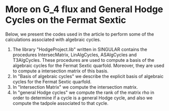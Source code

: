# More on G_4 flux and General Hodge Cycles on the Fermat Sextic
Below, we present the codes used in the article to perform some of the calculations associated with algebraic cycles.

1) The library "HodgeProject.lib" written in SINGULAR contains the procedures IntersecMatrix, LinAlgCycles, ASAlgCycles and T3AlgCycles. These procedures are used to compute a basis of the algebraic cycles for the Fermat Sextic quarfold. Moreover, they are used to compute a intersection matrix of this basis.
2) In "Basis of algebraic cycles" we describe the explicit basis of algebraic cycles for the Fermat Sextic quarfold.
3) In "Intersection Matrix" we compute the intersection matrix.
4) In "general Hodge cycles" we compute the rank of the matrix rho in order to determine if a cycle is a general Hodge cycle, and also we compute the tadpole associated to that cycle.


